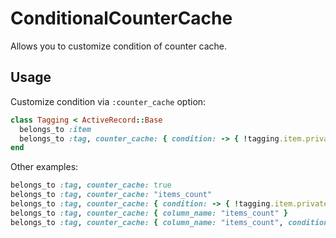 # ConditionalCounterCache
Allows you to customize condition of counter cache.

## Usage
Customize condition via `:counter_cache` option:

```ruby
class Tagging < ActiveRecord::Base
  belongs_to :item
  belongs_to :tag, counter_cache: { condition: -> { !tagging.item.private? } }
end
```

Other examples:

```ruby
belongs_to :tag, counter_cache: true
belongs_to :tag, counter_cache: "items_count"
belongs_to :tag, counter_cache: { condition: -> { !tagging.item.private? } }
belongs_to :tag, counter_cache: { column_name: "items_count" }
belongs_to :tag, counter_cache: { column_name: "items_count", condition: -> { !tagging.item.private? } }
```
